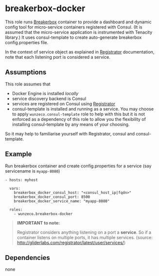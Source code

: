 breakerbox-docker
==================

This role runs [Breakerbox] container to provide a dashboard and dynamic config
tool for micro-service containers registered with Consul. 
(It is assumed that the micro-service application is instrumented with Tenacity 
library.)
It uses consul-template to create auto-generate breakerbox config.properties file.

In the context of service object as explained in [Registrator] documentation, 
note that each listening port is considered a service.

## Assumptions

This role assumes that 
- Docker Engine is installed *locally*
- service discovery backend is Consul
- services are registered on Consul using [Registrator]
- consul-template is installed and running as a service.  You may choose to 
  apply `wunzeco.consul-template` role to help with this but it is not enforced 
  as a dependency of this role to allow you the flexibility of installing
  consul-template by any means of your choosing.

So it may help to familiarise yourself with Registrator, consul and consul-template.


## Example

Run breakerbox container and create config.properties for a service (say 
servicename is `myapp-8080`)

```
- hosts: myhost

  vars:
    breakerbox_docker_consul_host: "<consul_host_ip|fqdn>"
    breakerbox_docker_consul_port: 8500
    breakerbox_docker_service_name: "myapp-8080"

  roles:
    - wunzeco.breakerbox-docker

```

> **IMPORTANT to note:**
>
>    Registrator considers anything listening on a port a **service**. So if a
>    container listens on multiple ports, it has multiple services.
>    (source: http://gliderlabs.com/registrator/latest/user/services/)

## Dependencies
none

[Registrator]: (http://gliderlabs.com/registrator/latest/)
[Breakerbox]: (https://github.com/yammer/breakerbox)
